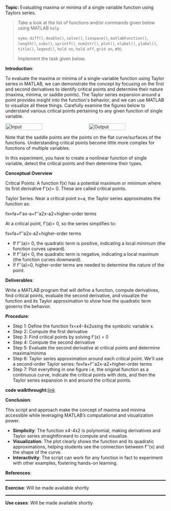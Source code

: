 ﻿
**Topic:** Evaluating maxima or minima of a single variable function using Taylors series.

> Take a look at the list of functions and/or commands given below using MATLAB `help`  
>  
> `syms`, `diff()`, `double()`, `solve()`, `linspace()`, `matlabFunction()`, `length()`, `subs()`, `sprintf()`, `num2str()`, `plot()`, `xlabel()`, `ylabel()`, `title()`, `legend()`, `hold on`, `hold off`, `grid on`, etc.  
>  
> Implement the task given below.

**Introduction**:

To evaluate the maxima or minima of a single-variable function using Taylor series in MATLAB, we can demonstrate the concept by focusing on the first and second derivatives to identify critical points and determine their nature (maxima, minima, or saddle points). The Taylor series expansion around a point provides insight into the function's behavior, and we can use MATLAB to visualize all these things. Carefully examine the figures below to understand various critical points pertaining to any given function of single variable. 

<div style="display: flex; justify-content: space-between;">
  <img src="./problem_statement/images/exp3a.png" alt="Input" style="width: 48%;">
  <img src="./problem_statement/images/exp3b.png" alt="Output" style="width: 48%;">
</div>


Note that the saddle points are the points on the flat curve/surfaces of the functions. Understanding critical points become little more complex for functions of multiple variables. 

In this experiment, you have to create a nonlinear function of single variable, detect the critical points and then determine their types. 

**Conceptual Overview**

Critical Points: A function f(x) has a potential maximum or minimum where its first derivative f'(x)= 0. These are called critical points.

Taylor Series: Near a critical point x=a, the Taylor series approximates the function as:

fx≈fa+f'ax-a+f''a2x-a2+higher-order terms

At a critical point, f'(a)= 0, so the series simplifies to:

fx≈fa+f''a2x-a2+higher-order terms

- If f''(a)> 0, the quadratic term is positive, indicating a local minimum (the function curves upward).
- If f''(a)< 0, the quadratic term is negative, indicating a local maximum (the function curves downward).
- If f''(a)=0, higher-order terms are needed to determine the nature of the point.

**Deliverables**:

Write a MATLAB program that will define a function, compute derivatives, find critical points, evaluate the second derivative, and visualize the function and its Taylor approximation to show how the quadratic term governs the behavior.

**Procedure**:

- Step 1: Define the function fx=x4-4x2using the symbolic variable x. 
- Step 2: Compute the first derivative
- Step 3: Find critical points by solving f'(x) = 0
- Step 4: Compute the second derivative
- Step 5: Evaluate the second derivative at critical points and determine maxima/minima
- Step 6: Taylor series approximation around each critical point. We'll use a second-order Taylor series: fx≈fa+f''a2x-a2+higher-order terms
- Step 7: Plot everything in one figure i.e, the original function as a continuous curve, indicate the critical points with dots, and then the Taylor series expansion in and around the critical points.

**code walkthrought:**[link](./experiments/experiment_viewer.html?exp=exp3)

**Conclusion**:

This script and approach make the concept of maxima and minima accessible while leveraging MATLAB’s computational and visualization power.

- **Simplicity**: The function x4-4x2 is polynomial, making derivatives and Taylor series straightforward to compute and visualize.
- **Visualization**: The plot clearly shows the function and its quadratic approximations, helping students see the connection between  f''(x)  and the shape of the curve.
- **Interactivity**: The script can work for any function in fact to experiment with other examples, fostering hands-on learning.


**References**:
<hr style="border: none; border-top: 1.5px solid #000; margin: 0.5em 0;">

**Exercise**: Will be made available shortly
<hr style="border: none; border-top: 1.5px solid #000; margin: 0.5em 0;">

**Use cases**: Will be made available shortly
